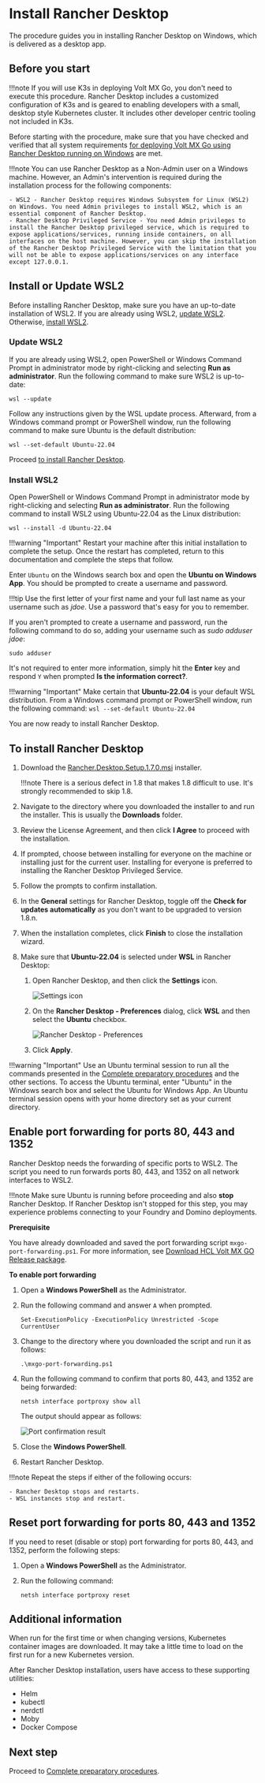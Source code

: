 # Install Rancher Desktop

The procedure guides you in installing Rancher Desktop on Windows, which is delivered as a desktop app.

## Before you start

!!!note
    If you will use K3s in deploying Volt MX Go, you don't need to execute this procedure. Rancher Desktop includes a customized configuration of K3s and is geared to enabling developers with a small, desktop style Kubernetes cluster. It includes other developer centric tooling not included in K3s.

Before starting with the procedure, make sure that you have checked and verified that all system requirements [for deploying Volt MX Go using Rancher Desktop running on Windows](sysreq.md#for-deploying-volt-mx-go-using-rancher-desktop-running-on-windows) are met.

!!!note
    You can use Rancher Desktop as a Non-Admin user on a Windows machine. However, an Admin's intervention is required during the installation process for the following components:

    - WSL2 - Rancher Desktop requires Windows Subsystem for Linux (WSL2) on Windows. You need Admin privileges to install WSL2, which is an essential component of Rancher Desktop.
    - Rancher Desktop Privileged Service - You need Admin privileges to install the Rancher Desktop privileged service, which is required to expose applications/services, running inside containers, on all interfaces on the host machine. However, you can skip the installation of the Rancher Desktop Privileged Service with the limitation that you will not be able to expose applications/services on any interface except 127.0.0.1.

## Install or Update WSL2

Before installing Rancher Desktop, make sure you have an up-to-date installation of WSL2. If you are already using WSL2, [update WSL2](#update-wsl2). Otherwise, [install WSL2](#install-wsl2).

### Update WSL2

If you are already using WSL2, open PowerShell or Windows Command Prompt in administrator mode by right-clicking and selecting **Run as administrator**. Run the following command to make sure WSL2 is up-to-date:

```
wsl --update
```

Follow any instructions given by the WSL update process. Afterward, from a Windows command prompt or PowerShell window, run the following command to make sure Ubuntu is the default distribution:

```
wsl --set-default Ubuntu-22.04
```

Proceed [to install Rancher Desktop](#to-install-rancher-desktop).

### Install WSL2

Open PowerShell or Windows Command Prompt in administrator mode by right-clicking and selecting **Run as administrator**. Run the following command to install WSL2 using Ubuntu-22.04 as the Linux distribution:

```
wsl --install -d Ubuntu-22.04
```

!!!warning "Important"
    Restart your machine after this initial installation to complete the setup. Once the restart has completed, return to this documentation and complete the steps that follow.

Enter `Ubuntu` on the Windows search box and open the **Ubuntu on Windows App**. You should be prompted to create a username and password.

!!!tip
    Use the first letter of your first name and your full last name as your username such as _jdoe_. Use a password that's easy for you to remember.

If you aren't prompted to create a username and password, run the following command to do so, adding your username such as _sudo adduser jdoe_:

```
sudo adduser
```

It's not required to enter more information, simply hit the **Enter** key and respond `Y` when prompted **Is the information correct?**.

!!!warning "Important"
    Make certain that **Ubuntu-22.04** is your default WSL distribution. From a Windows command prompt or PowerShell window, run the following command:
    ```
    wsl --set-default Ubuntu-22.04
    ```

You are now ready to install Rancher Desktop.


## To install Rancher Desktop

1. Download the [Rancher.Desktop.Setup.1.7.0.msi](https://github.com/rancher-sandbox/rancher-desktop/releases/download/v1.7.0/Rancher.Desktop.Setup.1.7.0.msi) installer.

    !!!note
        There is a serious defect in 1.8 that makes 1.8 difficult to use. It's strongly recommended to skip 1.8.

2. Navigate to the directory where you downloaded the installer to and run the installer. This is usually the **Downloads** folder.
3. Review the License Agreement, and then click **I Agree** to proceed with the installation.
4. If prompted, choose between installing for everyone on the machine or installing just for the current user. Installing for everyone is preferred to installing the Rancher Desktop Privileged Service.
5. Follow the prompts to confirm installation.
6. In the **General** settings for Rancher Desktop, toggle off the **Check for updates automatically** as you don't want to be upgraded to version 1.8.n.
7. When the installation completes, click **Finish** to close the installation wizard.
8. Make sure that **Ubuntu-22.04** is selected under **WSL** in Rancher Desktop:

    1. Open Rancher Desktop, and then click the **Settings** icon.

        ![Settings icon](../assets/images/rancherpreference1.png)

    2. On the **Rancher Desktop - Preferences** dialog, click **WSL** and then select the **Ubuntu** checkbox.

        ![Rancher Desktop - Preferences](../assets/images/rancherpreference.png)

    3. Click **Apply**.

!!!warning "Important"
    Use an Ubuntu terminal session to run all the commands presented in the [Complete preparatory procedures](prereq.md) and the other sections. To access the Ubuntu terminal, enter "Ubuntu" in the Windows search box and select the Ubuntu for Windows App. An Ubuntu terminal session opens with your home directory set as your current directory.


## Enable port forwarding for ports 80, 443 and 1352

Rancher Desktop needs the forwarding of specific ports to WSL2. The script you need to run forwards ports 80, 443, and 1352 on all network interfaces to WSL2.

!!!note
    Make sure Ubuntu is running before proceeding and also **stop** Rancher Desktop. If Rancher Desktop isn't stopped for this step, you may experience problems connecting to your Foundry and Domino deployments.

**Prerequisite**

You have already downloaded and saved the port forwarding script `mxgo-port-forwarding.ps1`. For more information, see [Download HCL Volt MX GO Release package](portaldownload.md).

**To enable port forwarding**

1. Open a **Windows PowerShell** as the Administrator.
2. Run the following command and answer `A` when prompted.

    ```
    Set-ExecutionPolicy -ExecutionPolicy Unrestricted -Scope CurrentUser
    ```

3. Change to the directory where you downloaded the script and run it as follows:

    ```
    .\mxgo-port-forwarding.ps1
    ```

4. Run the following command to confirm that ports 80, 443, and 1352 are being forwarded:

    ```
    netsh interface portproxy show all
    ```

    The output should appear as follows:

    ![Port confirmation result](../assets/images/portforwarding.png)

5. Close the **Windows PowerShell**.
6. Restart Rancher Desktop.

!!!note
    Repeat the steps if either of the following occurs:

    - Rancher Desktop stops and restarts.
    - WSL instances stop and restart.

## Reset port forwarding for ports 80, 443 and 1352

If you need to reset (disable or stop) port forwarding for ports 80, 443, and 1352, perform the following steps:

1. Open a **Windows PowerShell** as the Administrator.
2. Run the following command:

    ```
    netsh interface portproxy reset
    ```

## Additional information

When run for the first time or when changing versions, Kubernetes container images are downloaded. It may take a little time to load on the first run for a new Kubernetes version.

After Rancher Desktop installation, users have access to these supporting utilities:

  - Helm
  - kubectl
  - nerdctl
  - Moby
  - Docker Compose

## Next step

Proceed to [Complete preparatory procedures](prereq.md).
